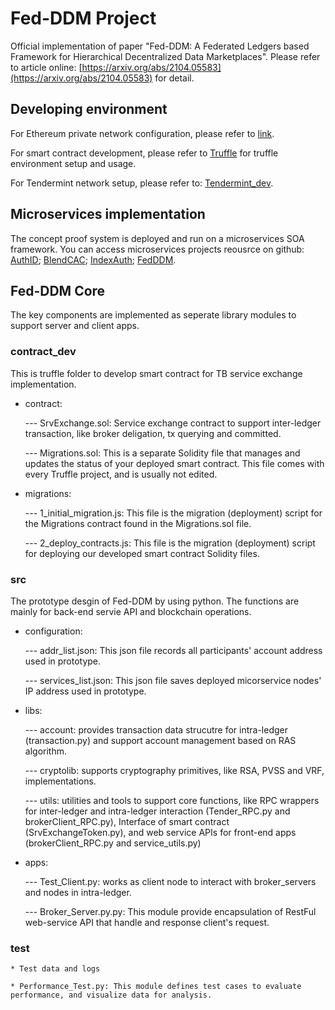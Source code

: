 # Fed-DDM Project
Official implementation of paper "Fed-DDM: A Federated Ledgers based Framework for Hierarchical Decentralized Data Marketplaces". Please refer to article online: [https://arxiv.org/abs/2104.05583](https://arxiv.org/abs/2104.05583) for detail.

## Developing environment
For Ethereum private network configuration, please refer to [link](https://github.com/samuelxu999/Blockchain_dev/tree/master/MyChains).

For smart contract development, please refer to [Truffle](https://truffleframework.com/docs) for truffle environment setup and usage.

For Tendermint network setup, please refer to: [Tendermint_dev](https://github.com/samuelxu999/Blockchain_dev/tree/master/Tendermint).

## Microservices implementation
The concept proof system is deployed and run on a microservices SOA framework. You can access microservices projects reousrce on github: 
[AuthID](https://github.com/samuelxu999/Microservices_dev/tree/master/Services_dev/AuthID); 
[BlendCAC](https://github.com/samuelxu999/Microservices_dev/tree/master/Services_dev/BlendCAC); 
[IndexAuth](https://github.com/samuelxu999/Microservices_dev/tree/master/Services_dev/IndexAuth);
[FedDDM](https://github.com/samuelxu999/Microservices_dev/tree/master/Services_dev/FedDDM).


## Fed-DDM Core
The key components are implemented as seperate library modules to support server and client apps.

### contract_dev
This is truffle folder to develop smart contract for TB service exchange implementation.
* contract:

	--- SrvExchange.sol: Service exchange contract to support inter-ledger transaction, like broker deligation, tx querying and committed.
	
	--- Migrations.sol: This is a separate Solidity file that manages and updates the status of your deployed smart contract. This file comes with every Truffle project, and is usually not edited.
	
* migrations:

	--- 1_initial_migration.js: This file is the migration (deployment) script for the Migrations contract found in the Migrations.sol file.
	
	--- 2_deploy_contracts.js: This file is the migration (deployment) script for deploying our developed smart contract Solidity files.
	

### src
The prototype desgin of Fed-DDM by using python. The functions are mainly for back-end servie API and blockchain operations.

* configuration:

	--- addr_list.json: This json file records all participants' account address used in prototype.

	--- services_list.json: This json file saves deployed micorservice nodes' IP address used in prototype.

* libs:

	--- account: provides transaction data strucutre for intra-ledger (transaction.py) and support account management based on RAS algorithm.

	--- cryptolib: supports cryptography primitives, like RSA, PVSS and VRF, implementations.

	--- utils: utilities and tools to support core functions, like RPC wrappers for inter-ledger and intra-ledger interaction (Tender_RPC.py and brokerClient_RPC.py), Interface of smart contract (SrvExchangeToken.py), and web service APIs for front-end apps (brokerClient_RPC.py and service_utils.py)

* apps:

	---  Test_Client.py: works as client node to interact with broker_servers and nodes in intra-ledger.

	--- Broker_Server.py.py: This module provide encapsulation of RestFul web-service API that handle and response client's request.

### test
    * Test data and logs

	* Performance_Test.py: This module defines test cases to evaluate performance, and visualize data for analysis.
